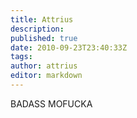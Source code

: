 ```yaml
---
title: Attrius
description:
published: true
date: 2010-09-23T23:40:33Z
tags:
author: attrius
editor: markdown
---
```


BADASS MOFUCKA